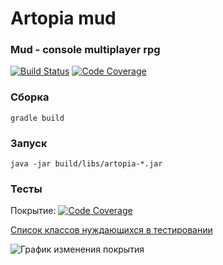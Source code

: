 # Artopia mud
### Mud - console multiplayer rpg

[![Build Status](https://travis-ci.org/Vehsamrak/Artopia.svg?branch=master)](https://travis-ci.org/Vehsamrak/Artopia) [![Code Coverage](https://codecov.io/github/Vehsamrak/Artopia/coverage.svg?branch=master)](https://codecov.io/github/vehsamrak/artopia?branch=master)

### Сборка
```
gradle build
```

### Запуск
```
java -jar build/libs/artopia-*.jar
```

### Тесты
Покрытие: [![Code Coverage](https://codecov.io/github/Vehsamrak/Artopia/coverage.svg?branch=master)](https://codecov.io/github/vehsamrak/artopia?branch=master)

[Список классов нуждающихся в тестировании](https://codecov.io/github/Vehsamrak/Artopia/features/suggestions?ref=master)

![График изменения покрытия](https://codecov.io/github/Vehsamrak/Artopia/branch.svg?branch=master)
